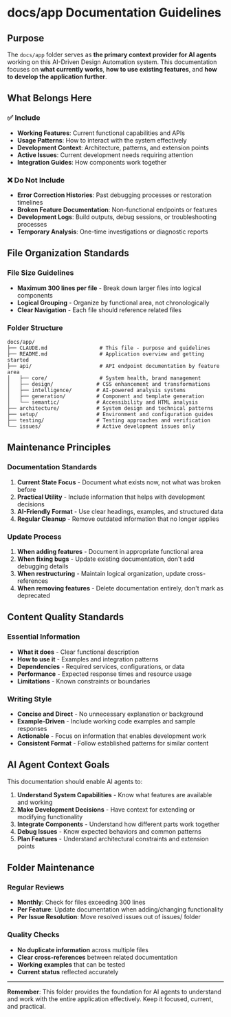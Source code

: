 # docs/app Documentation Guidelines

## Purpose

The `docs/app` folder serves as **the primary context provider for AI agents** working on this AI-Driven Design Automation system. This documentation focuses on **what currently works**, **how to use existing features**, and **how to develop the application further**.

## What Belongs Here

### ✅ Include

- **Working Features**: Current functional capabilities and APIs
- **Usage Patterns**: How to interact with the system effectively
- **Development Context**: Architecture, patterns, and extension points
- **Active Issues**: Current development needs requiring attention
- **Integration Guides**: How components work together

### ❌ Do Not Include

- **Error Correction Histories**: Past debugging processes or restoration timelines
- **Broken Feature Documentation**: Non-functional endpoints or features
- **Development Logs**: Build outputs, debug sessions, or troubleshooting processes
- **Temporary Analysis**: One-time investigations or diagnostic reports

## File Organization Standards

### File Size Guidelines

- **Maximum 300 lines per file** - Break down larger files into logical components
- **Logical Grouping** - Organize by functional area, not chronologically
- **Clear Navigation** - Each file should reference related files

### Folder Structure

```
docs/app/
├── CLAUDE.md                 # This file - purpose and guidelines
├── README.md                 # Application overview and getting started
├── api/                      # API endpoint documentation by feature area
│   ├── core/                 # System health, brand management
│   ├── design/              # CSS enhancement and transformations
│   ├── intelligence/        # AI-powered analysis systems
│   ├── generation/          # Component and template generation
│   └── semantic/            # Accessibility and HTML analysis
├── architecture/            # System design and technical patterns
├── setup/                   # Environment and configuration guides
├── testing/                 # Testing approaches and verification
└── issues/                  # Active development issues only
```

## Maintenance Principles

### Documentation Standards

1. **Current State Focus** - Document what exists now, not what was broken before
2. **Practical Utility** - Include information that helps with development decisions
3. **AI-Friendly Format** - Use clear headings, examples, and structured data
4. **Regular Cleanup** - Remove outdated information that no longer applies

### Update Process

1. **When adding features** - Document in appropriate functional area
2. **When fixing bugs** - Update existing documentation, don't add debugging details
3. **When restructuring** - Maintain logical organization, update cross-references
4. **When removing features** - Delete documentation entirely, don't mark as deprecated

## Content Quality Standards

### Essential Information

- **What it does** - Clear functional description
- **How to use it** - Examples and integration patterns
- **Dependencies** - Required services, configurations, or data
- **Performance** - Expected response times and resource usage
- **Limitations** - Known constraints or boundaries

### Writing Style

- **Concise and Direct** - No unnecessary explanation or background
- **Example-Driven** - Include working code examples and sample responses
- **Actionable** - Focus on information that enables development work
- **Consistent Format** - Follow established patterns for similar content

## AI Agent Context Goals

This documentation should enable AI agents to:

1. **Understand System Capabilities** - Know what features are available and working
2. **Make Development Decisions** - Have context for extending or modifying functionality
3. **Integrate Components** - Understand how different parts work together
4. **Debug Issues** - Know expected behaviors and common patterns
5. **Plan Features** - Understand architectural constraints and extension points

## Folder Maintenance

### Regular Reviews

- **Monthly**: Check for files exceeding 300 lines
- **Per Feature**: Update documentation when adding/changing functionality
- **Per Issue Resolution**: Move resolved issues out of issues/ folder

### Quality Checks

- **No duplicate information** across multiple files
- **Clear cross-references** between related documentation
- **Working examples** that can be tested
- **Current status** reflected accurately

---

**Remember**: This folder provides the foundation for AI agents to understand and work with the entire application effectively. Keep it focused, current, and practical.
